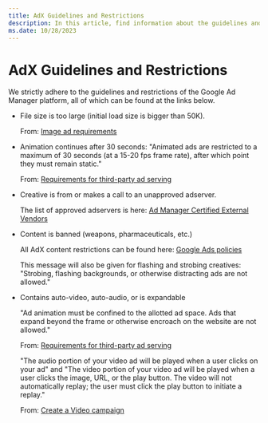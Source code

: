 ```yaml
---
title: AdX Guidelines and Restrictions
description: In this article, find information about the guidelines and restrictions of the Google Ad Manager platform.
ms.date: 10/28/2023
---
```


# AdX Guidelines and Restrictions

We strictly adhere to the guidelines and restrictions of the Google Ad Manager platform, all of which can be found at the links below.

- File size is too large (initial load size is bigger than 50K).

  From: [Image ad requirements](https://support.google.com/adspolicy/answer/176108?hl=en)

- Animation continues after 30 seconds: "Animated ads are restricted to a maximum of 30 seconds (at a 15-20 fps frame rate), after which point they must remain static."

  From: [Requirements for third-party ad serving](https://support.google.com/adspolicy/answer/94230?hl=en)

- Creative is from or makes a call to an unapproved adserver.

  The list of approved adservers is here: [Ad Manager Certified External Vendors](https://developers.google.com/third-party-ads/adx-vendors)

- Content is banned (weapons, pharmaceuticals, etc.)

  All AdX content restrictions can be found here: [Google Ads policies](https://support.google.com/adspolicy/answer/6008942?hl=en)

  This message will also be given for flashing and strobing creatives: "Strobing, flashing backgrounds, or otherwise distracting ads are not allowed."

- Contains auto-video, auto-audio, or is expandable

  "Ad animation must be confined to the allotted ad space. Ads that expand beyond the frame or otherwise encroach on the website are not allowed."

  From: [Requirements for third-party ad serving](https://support.google.com/adspolicy/answer/94230?hl=en)

  "The audio portion of your video ad will be played when a user clicks on your ad" and "The video portion of your video ad will be played when a user clicks the image, URL, or the play button. The video will not automatically replay; the user must click the play button to initiate a replay."

  From: [Create a Video campaign](https://support.google.com/google-ads/answer/2375497?hl=en&guide=28427&visit_id=638360863834851155-2710381341&rd=3)
